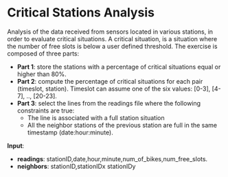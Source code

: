 Critical Stations Analysis
==========================

Analysis of the data received from sensors located in various stations, in order to evaluate critical situations. 
A critical situation, is a situation where the number of free slots is below a user defined threshold.
The exercise is composed of three parts:

- **Part 1**: store the stations with a percentage of critical situations equal or higher than 80%.
- **Part 2**: compute the percentage of critical situations for each pair (timeslot, station). Timeslot
can assume one of the six values: [0-3], [4-7], .., [20-23].
- **Part 3**: select the lines from the readings file where the following constraints are true:
    - The line is associated with a full station situation
    - All the neighbor stations of the previous station are full in the same timestamp (date:hour:minute).
    
**Input**:
- **readings**: stationID,date,hour,minute,num_of_bikes,num_free_slots.
- **neighbors**: stationID,stationIDx stationIDy